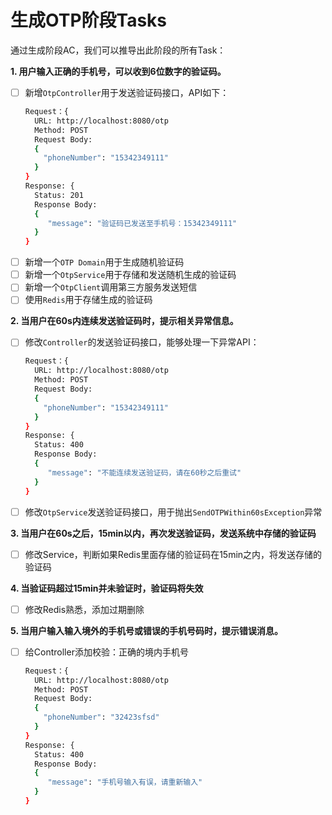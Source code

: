 # 生成OTP阶段Tasks

通过生成阶段AC，我们可以推导出此阶段的所有Task：

**1. 用户输入正确的手机号，可以收到6位数字的验证码。**

- [ ] 新增`OtpController`用于发送验证码接口，API如下：
    ```bash
    Request：{
      URL: http://localhost:8080/otp
      Method: POST
      Request Body: 
      {
        "phoneNumber": "15342349111"
      }
    }
    Response: {
      Status: 201
      Response Body:
      {
         "message": "验证码已发送至手机号：15342349111"
      }
    }
    ```
- [ ] 新增一个`OTP Domain`用于生成随机验证码
- [ ] 新增一个`OtpService`用于存储和发送随机生成的验证码
- [ ] 新增一个`OtpClient`调用第三方服务发送短信
- [ ] 使用`Redis`用于存储生成的验证码

**2. 当用户在60s内连续发送验证码时，提示相关异常信息。**
- [ ] 修改`Controller`的发送验证码接口，能够处理一下异常API：
    ```bash
    Request：{
      URL: http://localhost:8080/otp
      Method: POST
      Request Body: 
      {
        "phoneNumber": "15342349111"
      }
    }
    Response: {
      Status: 400
      Response Body:
      {
         "message": "不能连续发送验证码，请在60秒之后重试"
      }
    }
    ```
- [ ] 修改`OtpService`发送验证码接口，用于抛出`SendOTPWithin60sException`异常

**3. 当用户在60s之后，15min以内，再次发送验证码，发送系统中存储的验证码**
- [ ] 修改Service，判断如果Redis里面存储的验证码在15min之内，将发送存储的验证码

**4. 当验证码超过15min并未验证时，验证码将失效**
- [ ] 修改Redis熟悉，添加过期删除

**5. 当用户输入输入境外的手机号或错误的手机号码时，提示错误消息。**
- [ ] 给Controller添加校验：正确的境内手机号
    ```bash
    Request：{
      URL: http://localhost:8080/otp
      Method: POST
      Request Body: 
      {
        "phoneNumber": "32423sfsd"
      }
    }
    Response: {
      Status: 400
      Response Body:
      {
         "message": "手机号输入有误，请重新输入"
      }
    }
    ```
